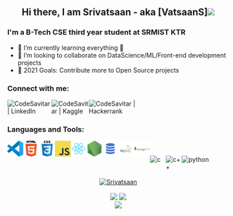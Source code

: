 <h2 align="center"> Hi there, I am Srivatsaan - aka [VatsaanS]<img src="https://media.giphy.com/media/hvRJCLFzcasrR4ia7z/giphy.gif" width="25px"> </h2> 

### I'm a B-Tech CSE third year student at SRMIST KTR 

- 🌱 I’m currently learning everything 🤣
- 👯 I’m looking to collaborate on DataScience/ML/Front-end development projects
- 🥅 2021 Goals: Contribute more to Open Source projects


### Connect with me:

[<img align="left" alt="CodeSavitar | LinkedIn" width="100px" src="https://img.shields.io/badge/LinkedIn-0077B5?style=for-the-badge&logo=linkedin&logoColor=white" />][linkedin]
[<img align="left" alt="CodeSavitar | Kaggle" width="85px" src="https://img.shields.io/badge/Kaggle-20BEFF?style=for-the-badge&logo=Kaggle&logoColor=white" />][kaggle]
[<img align="left" alt="CodeSavitar | Hackerrank" width="115px" src="https://img.shields.io/badge/-Hackerrank-2EC866?style=for-the-badge&logo=HackerRank&logoColor=white" />][hackerrank]

<br>
<br>

### Languages and Tools:

<img align="left" alt="Visual Studio Code" width="36px" src="https://raw.githubusercontent.com/github/explore/80688e429a7d4ef2fca1e82350fe8e3517d3494d/topics/visual-studio-code/visual-studio-code.png" />
<img align="left" alt="HTML5" width="36px" src="https://raw.githubusercontent.com/github/explore/80688e429a7d4ef2fca1e82350fe8e3517d3494d/topics/html/html.png" />
<img align="left" alt="CSS3" width="36px" src="https://raw.githubusercontent.com/github/explore/80688e429a7d4ef2fca1e82350fe8e3517d3494d/topics/css/css.png" />
<img align="left" alt="JavaScript" width="36px" src="https://raw.githubusercontent.com/github/explore/80688e429a7d4ef2fca1e82350fe8e3517d3494d/topics/javascript/javascript.png" />
<img align="left" alt="React" width="36px" src="https://raw.githubusercontent.com/github/explore/80688e429a7d4ef2fca1e82350fe8e3517d3494d/topics/react/react.png" />
<img align="left" alt="Node.js" width="36px" src="https://raw.githubusercontent.com/github/explore/80688e429a7d4ef2fca1e82350fe8e3517d3494d/topics/nodejs/nodejs.png" />
<img align="left" alt="SQL" width="36px" src="https://raw.githubusercontent.com/github/explore/80688e429a7d4ef2fca1e82350fe8e3517d3494d/topics/sql/sql.png" />
<img align="left" alt="MySQL" width="36px" src="https://raw.githubusercontent.com/github/explore/80688e429a7d4ef2fca1e82350fe8e3517d3494d/topics/mysql/mysql.png" />
<img align="left" alt="MongoDB" width="36px" src="https://raw.githubusercontent.com/github/explore/80688e429a7d4ef2fca1e82350fe8e3517d3494d/topics/mongodb/mongodb.png" />
<br> <br />
<img  alt="python" width="36px"  src="https://img.icons8.com/color/48/000000/python.png"/>
<img align="left" alt="c" width="36px" src="https://img.icons8.com/color/48/000000/c-programming.png"/>
<img align="left" alt="c++" width="36px" src="https://img.icons8.com/color/48/000000/c-plus-plus-logo.png"/>


<br />
<br />
<span>&nbsp;</span>

<div align ="center"> <a href="https://github.com/VatsaanS/github-profile-trophy"><img src="https://github-profile-trophy.vercel.app/?username=VatsaanS&theme=radical" alt="Srivatsaan" /></a> </div>
<span>&nbsp;</span>
<div align = "center">
  <img width=425px src="https://github-readme-stats.vercel.app/api?username=VatsaanS&show_icons=true&theme=radical&include_all_commits=true">
  <img width=425px src='https://github-readme-streak-stats.herokuapp.com/?user=VatsaanS&show_icons=true&theme=radical'>
</div>
<div align = "center">
<img src="https://github-readme-stats.vercel.app/api/top-langs/?username=VatsaanS&theme=nightowl&layout=compact">
</div>

[kaggle]: https://www.kaggle.com/srivatsaans
[hackerrank]: https://www.hackerrank.com/ss6921
[linkedin]: https://www.linkedin.com/in/srivatsaan-s-1313881b8/

